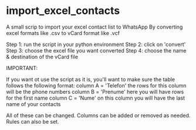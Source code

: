 # import_excel_contacts
A small scrip to import your excel contact list to WhatsApp
By converting excel formats like .csv to vCard format like .vcf

Step 1: run the script in your python environment
Step 2: click on 'convert'
Step 3: choose the excel file you want converted
Step 4: choose the name & destination of the vCard file

IMPORTANT:

If you want ot use the script as it is, you'll want to make sure the table follows the following format:
column A = 'Telefon' the rows for this column will be the phone numbers
column B = 'Prenume' here you will have rows for the first name
column C = 'Nume' on this column you will have the last name of your contacts

All of these can be changed. Columns can be added or removed as needed. Rules can also be set.
